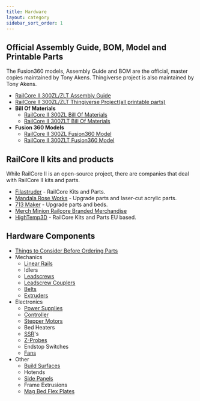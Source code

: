 ```yaml
---
title: Hardware
layout: category
sidebar_sort_order: 1
---
```


## Official Assembly Guide, BOM, Model and Printable Parts 

The Fusion360 models, Assembly Guide and BOM are the official, master copies maintained by Tony Akens. Thingiverse project is also maintained by Tony Akens.

 * [RailCore II 300ZL/ZLT Assembly Guide](https://railcore.page.link/guide)
 * [RailCore II 300ZL/ZLT Thingiverse Project(all printable parts)](https://www.thingiverse.com/thing:2407174)
 * **Bill Of Materials**
   * [RailCore II 300ZL Bill Of Materials](https://railcore.page.link/zlbom)
   * [RailCore II 300ZLT Bill Of Materials](https://railcore.page.link/zltbom)
 * **Fusion 360 Models**
   * [RailCore II 300ZL Fusion360 Model](https://railcore.page.link/zlmodel)
   * [RailCore II 300ZLT Fusion360 Model](https://railcore.page.link/zltmodel)
   
## RailCore II kits and products

While RailCore II is an open-source project, there are companies that deal with RailCore II kits and parts.

* [Filastruder](https://www.filastruder.com/collections/railcore) - RailCore Kits and Parts.
* [Mandala Rose Works](http://www.mandalaroseworks.com/) - Upgrade parts and laser-cut acrylic parts.
* [713 Maker](https://713maker.com/railcore) - Upgrade parts and beds.
* [Merch Minion Railcore Branded Merchandise](http://kninedhp.merchminion.com/)
* [HighTemp3D](https://www.HighTemp3D.com/) - RailCore Kits and Parts EU based.    

## Hardware Components

* [Things to Consider Before Ordering Parts](./things_to_consider_before_ordering_parts.md)
* Mechanics
  * [Linear Rails](./linear_rails.md)
  * Idlers
  * [Leadscrews](./leadscrews.md)
  * [Leadscrew Couplers](./leadscrew_couplers.md)
  * [Belts](./belts.md)
  * [Extruders](./extruders.md)
* Electronics
  * [Power Supplies](./power_supplies.md)
  * [Controller](./controller.md)
  * [Stepper Motors](./stepper_motors.md)
  * Bed Heaters
  * [SSR](./ssr.md)'s
  * [Z-Probes](./z_probe.md)
  * Endstop Switches
  * [Fans](./fans.md)
* Other
  * [Build Surfaces](./build_surfaces.md)
  * Hotends
  * [Side Panels](./side_panels.md)
  * Frame Extrusions
  * [Mag Bed Flex Plates](./mag_bed_flex_plates.md)

